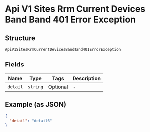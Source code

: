 
# Api V1 Sites Rrm Current Devices Band Band 401 Error Exception

## Structure

`ApiV1SitesRrmCurrentDevicesBandBand401ErrorException`

## Fields

| Name | Type | Tags | Description |
|  --- | --- | --- | --- |
| `detail` | `string` | Optional | - |

## Example (as JSON)

```json
{
  "detail": "detail6"
}
```

